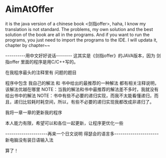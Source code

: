 # AimAtOffer
it is the java version of a chinese book &lt;剑指offer>, haha, I know my translation is not standard. The problems, my own solution and the best solution of the book are all in the programs. And if you want to run the programs, you just need to import the programs to the IDE. I will updata it, chapter by chapter~~ 

----------用中文好好说话--------
这其实是《剑指offer》的JAVA版本，因为 剑指offer 里面的程序是用C/C++写的。

在我程序最头的注释里有  问题的题目

程序中包含 我自己的解法  和   书中给出的最推荐的一种解法  都有相关注释说明，该解法优越在哪里
NOTE：当我的解法和书中最推荐的解法差不多时，我就没有给出书中的解法
NOTE：书中有些不必要的递归实现，而我不太能看懂递归，而且，递归比较耗时耗空间，所以，有些不必要的递归实现我都改成非递归了。

我将一章一章的更新我的程序

本人能力有限，希望可以和各位一起更新，让程序更优化一些

---------------------再来一个日文说明  得瑟会的语言多----------------------
新电脑没有装日语输入法

算了！
